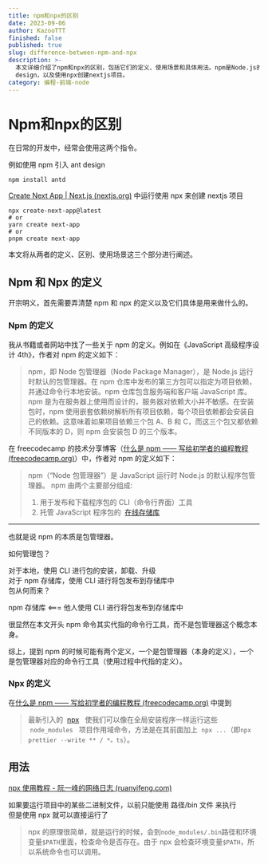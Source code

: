 ```yaml
---
title: npm和npx的区别
date: 2023-09-06
author: KazooTTT
finished: false
published: true
slug: difference-between-npm-and-npx
description: >-
  本文详细介绍了npm和npx的区别，包括它们的定义、使用场景和具体用法。npm是Node.js的默认包管理器，用于安装、卸载和升级包，而npx是一个命令行工具，允许用户直接运行项目中的二进制文件，无需全局安装。文章通过实例说明了两者在实际开发中的应用，如使用npm安装ant
  design，以及使用npx创建nextjs项目。
category: 编程-前端-node
---
```


# Npm和npx的区别

在日常的开发中，经常会使用这两个指令。

例如使用 npm 引入 ant design

```shell
npm install antd
```

[Create Next App | Next.js (nextjs.org)](https://nextjs.org/docs/api-reference/create-next-app) 中运行使用 npx 来创建 nextjs 项目

```shell
npx create-next-app@latest
# or
yarn create next-app
# or
pnpm create next-app
```

本文将从两者的定义、区别、使用场景这三个部分进行阐述。

## Npm 和 Npx 的定义

开宗明义，首先需要弄清楚 npm 和 npx 的定义以及它们具体是用来做什么的。

### Npm 的定义

我从书籍或者网站中找了一些关于 npm 的定义。例如在《JavaScript 高级程序设计 4th》，作者对 npm 的定义如下：

> npm，即 Node 包管理器（Node Package Manager），是 Node.js 运行时默认的包管理器。在 npm 仓库中发布的第三方包可以指定为项目依赖，并通过命令行本地安装。npm 仓库包含服务端和客户端 JavaScript 库。
> npm 是为在服务器上使用而设计的，服务器对依赖大小并不敏感。在安装包时，npm 使用嵌套依赖树解析所有项目依赖，每个项目依赖都会安装自己的依赖。这意味着如果项目依赖三个包 A、B 和 C，而这三个包又都依赖不同版本的 D，则 npm 会安装包 D 的三个版本。

在 freecodecamp 的技术分享博客（[什么是 npm —— 写给初学者的编程教程 (freecodecamp.org)](https://www.freecodecamp.org/chinese/news/what-is-npm-a-node-package-manager-tutorial-for-beginners/)）中，作者对 npm 的定义如下：

> npm（“Node 包管理器”）是 JavaScript 运行时 Node.js 的默认程序包管理器。
> npm 由两个主要部分组成:
> 
> 1. 用于发布和下载程序包的 CLI（命令行界面）工具
> 2. 托管 JavaScript 程序包的  [在线存储库](https://www.npmjs.com/)

---

也就是说 npm 的本质是包管理器。

如何管理包？

对于本地，使用 CLI 进行包的安装，卸载、升级  
对于 npm 存储库，使用 CLI 进行将包发布到存储库中  
包从何而来？

npm 存储库 <=== 他人使用 CLI 进行将包发布到存储库中

很显然在本文开头 npm 命令其实代指的命令行工具，而不是包管理器这个概念本身。

综上，提到 npm 的时候可能有两个定义，一个是包管理器（本身的定义），一个是包管理器对应的命令行工具（使用过程中代指的定义）。

### Npx 的定义

在[什么是 npm —— 写给初学者的编程教程 (freecodecamp.org)](https://www.freecodecamp.org/chinese/news/what-is-npm-a-node-package-manager-tutorial-for-beginners/) 中提到

> 最新引入的  [npx](https://www.freecodecamp.org/news/npm-vs-npx-whats-the-difference/)   使我们可以像在全局安装程序一样运行这些  `node_modules`   项目作用域命令，方法是在其前面加上  `npx ...`（即`npx prettier --write ** / *。ts`）。

## 用法

[npx 使用教程 - 阮一峰的网络日志 (ruanyifeng.com)](https://www.ruanyifeng.com/blog/2019/02/npx.html)

如果要运行项目中的某些二进制文件，以前只能使用 路径/bin 文件 来执行  
但是使用 npx 就可以直接运行了

> npx 的原理很简单，就是运行的时候，会到`node_modules/.bin`路径和环境变量`$PATH`里面，检查命令是否存在。由于 npx 会检查环境变量`$PATH`，所以系统命令也可以调用。
